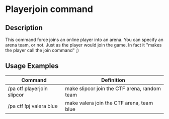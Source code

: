 # Playerjoin command

## Description

This command force joins an online player into an arena. You can specify an arena team, or not. Just as the player would join the game. In fact it "makes the player call the join command" ;)

## Usage Examples

Command |  Definition
------------- | -------------
/pa ctf playerjoin slipcor    | make slipcor join the CTF arena, random team
/pa ctf !pj valera blue | make valera join the CTF arena, team blue

